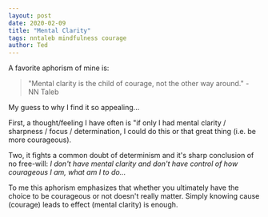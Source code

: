 ```yaml
---
layout: post
date: 2020-02-09
title: "Mental Clarity"
tags: nntaleb mindfulness courage
author: Ted
---
```


A favorite aphorism of mine is:

> "Mental clarity is the child of courage, not the other way around." - NN Taleb

My guess to why I find it so appealing...

First, a thought/feeling I have often is "if only I had mental clarity / sharpness / focus / determination, I could do this or that great thing (i.e. be more courageous).

Two, it fights a common doubt of determinism and it's sharp conclusion of no free-will: _I don't have mental clarity and don't have control of how courageous I am, what am I to do..._

To me this aphorism emphasizes that whether you ultimately have the choice to be courageous or not doesn't really matter. Simply knowing cause (courage) leads to effect (mental clarity) is enough.

